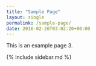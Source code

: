 ```yaml
---
title: "Sample Page"
layout: single
permalink: /sample-page/
date: 2016-02-26T03:02:20+00:00
---
```


This is an example page 3.

{% include sidebar.md %}
